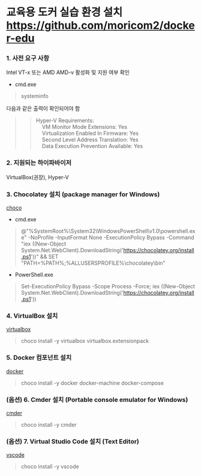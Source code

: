 교육용 도커 실습 환경 설치
https://github.com/moricom2/docker-edu
=====================

### 1. 사전 요구 사항
Intel VT-x 또는 AMD AMD-v 활성화 및 지원 여부 확인

- cmd.exe 
> systeminfo  

다음과 같은 출력이 확인되어야 함  

>> Hyper-V Requirements:  
>> &nbsp;&nbsp;&nbsp;&nbsp;VM Monitor Mode Extensions: Yes  
>> &nbsp;&nbsp;&nbsp;&nbsp;Virtualization Enabled In Firmware: Yes  
>> &nbsp;&nbsp;&nbsp;&nbsp;Second Level Address Translation: Yes  
>> &nbsp;&nbsp;&nbsp;&nbsp;Data Execution Prevention Available: Yes  

### 2. 지원되는 하이파바이저
VirtualBox(권장), Hyper-V

### 3. Chocolatey 설치 (package manager for Windows)
[choco](https://chocolatey.org/)

- cmd.exe 
> @"%SystemRoot%\System32\WindowsPowerShell\v1.0\powershell.exe" -NoProfile -InputFormat None -ExecutionPolicy Bypass -Command "iex ((New-Object System.Net.WebClient).DownloadString('https://chocolatey.org/install.ps1'))" && SET "PATH=%PATH%;%ALLUSERSPROFILE%\chocolatey\bin"

- PowerShell.exe
> Set-ExecutionPolicy Bypass -Scope Process -Force; iex ((New-Object System.Net.WebClient).DownloadString('https://chocolatey.org/install.ps1'))

### 4. VirtualBox 설치
[virtualbox](https://www.virtualbox.org/)

> choco install -y virtualbox virtualbox.extensionpack

### 5. Docker 컴포넌트 설치
[docker](https://www.docker.com/)

> choco install -y docker docker-machine docker-compose


### (옵션) 6. Cmder 설치 (Portable console emulator for Windows)
[cmder](https://cmder.net/)

> choco install -y cmder


### (옵션) 7. Virtual Studio Code 설치 (Text Editor)
[vscode](https://code.visualstudio.com)

> choco install -y vscode
